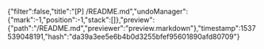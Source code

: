 {"filter":false,"title":"[P] /README.md","undoManager":{"mark":-1,"position":-1,"stack":[]},"preview":{"path":"/README.md","previewer":"preview.markdown"},"timestamp":1537539048191,"hash":"da39a3ee5e6b4b0d3255bfef95601890afd80709"}